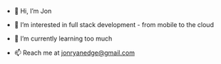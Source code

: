 - 👋 Hi, I’m Jon

- 👀 I’m interested in full stack development - from mobile to the cloud

- 🌱 I’m currently learning too much  

- 📫 Reach me at jonryanedge@gmail.com

<!---
jonryanedge/jonryanedge is a ✨ special ✨ repository because its `README.md` (this file) appears on your GitHub profile.
You can click the Preview link to take a look at your changes.

- 💞️ I’m looking to collaborate on ...
--->
